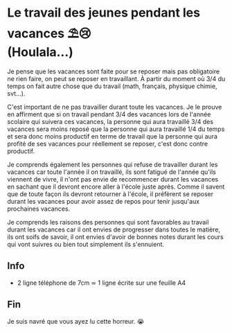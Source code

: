 # Le travail des jeunes pendant les vacances ⛱️😢</br>  (Houlala...)

Je pense que les vacances sont faite pour se reposer mais pas obligatoire ne rien faire, on peut se reposer en travaillant. À partir du moment où 3/4 du temps on fait autre chose que du travail (math, français, physique chimie, svt...). 

C'est important de ne pas travailler durant toute les vacances. Je le prouve en affirment que si on travail pendant 3/4 des vacances lors de l'année scolaire qui suivera ces vacances, la personne qui aura travaillé 3/4 des vacances sera moins reposé que la personne qui aura travaillé 1/4 du temps et sera donc moins productif en terme de travail que la personne qui aura profité de ses vacances pour réellement se reposer, c'est donc contre productif.

Je comprends également les personnes qui refuse de travailler durant les vacances car toute l'année il on travaillé, ils sont fatigué de l'année qu'ils viennent de vivre, il n'ont pas envie de recommencer durant les vacances en sachant que il devront encore aller à l'école juste après. Comme il savent que de toute façon ils devront retourner à l'école, il préfèrent se reposer durant les vacances pour avoir assez de repos pour tenir jusqu'aux prochaines vacances. 

Je comprends les raisons des personnes qui sont favorables au travail durant les vacances car il ont envies de progresser dans toutes le matière, ils ont soifs de savoir, il ont envies d'avoir de bonnes notes durant les cours qui vont suivres ou bien tout simplement ils s'ennuient. 
## Info
- 2 ligne téléphone de 7cm ≃ 1 ligne écrite sur une feuille A4

## Fin
Je suis navré que vous ayez lu cette horreur. 😭
 
